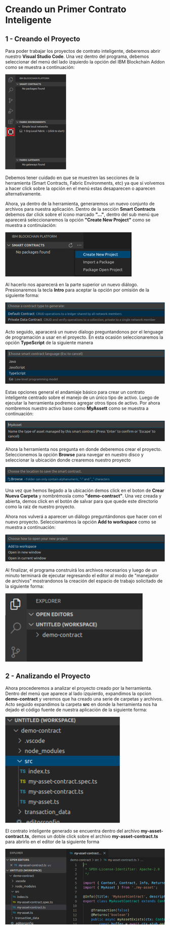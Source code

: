 # Creando un Primer Contrato Inteligente

## 1 - Creando el Proyecto

Para poder trabajar los proyectos de contrato inteligente, deberemos abrir nuestro __Visual Studio Code__. Una vez dentro del programa, debemos seleccionar del menú del lado izquierdo la opción del IBM Blockchain Addon como se muestra a continuación:

![menu](../imagenes/menu-blockchain.png)

Debemos tener cuidado en que se muestren las secciones de la herramienta (Smart Contracts, Fabric Environments, etc) ya que si volvemos a hacer click sobre la opción en el menú estas desaparecen o aparecen alternativamente.

Ahora, ya dentro de la herramienta, generaremos un nuevo conjunto de archivos para nuestra aplicación. Dentro de la sección __Smart Contracts__ debemos dar click sobre el icono marcado __"..."__, dentro del sub menú que aparecerá seleccionaremos la opción __"Create New Project"__ como se muestra a continuiación:

![create new project](../imagenes/create-new_project.png)

Al hacerlo nos aparecerá en la parte superior un nuevo diálogo. Presionaremos la tecla __Intro__ para aceptar la opción por omisión de la siguiente forma:

![create default contract](../imagenes/default-contract.png)

Acto seguido, aparacerá un nuevo díalogo preguntandonos por el lenguage de programación a usar en el proyecto. En esta ocasión seleccionaremos la opción __TypeScript__ de la siguiente manera

![select language](../imagenes/typescript.png)

Estas opciones general el andamiaje básico para crear un contrato inteligente centrado sobre el manejo de un único tipo de activo. Luego de ejecutar la herramienta podremos agregar otros tipos de activo. Por ahora nombremos nuestro activo base como __MyAssett__ como se muestra a continuación:

![MyAssett](../imagenes/MyAssett.png)

Ahora la herramienta nos pregunta en donde deberemos crear el proyecto. Seleccionemos la opción __Browse__ para navegar en nuestro disco y seleccionar la ubicación donde crearemos nuestro proyecto

![Browse](../imagenes/browse.png)

Una vez que hemos llegado a la ubicación demos click en el boton de __Crear Nueva Carpeta__ y nombrémosla como __"demo-contract"__. Una vez creada y abierta, demos click en el botón de salvar para que quede este directorio como la raiz de nuestro proyecto.

Ahora nos vulverá a aparecer un diálogo preguntándonos que hacer con el nuevo proyecto. Seleccionarémos la opción __Add to workspace__ como se muestra a continuación:

![add-to-workspace](../imagenes/add-to-workspace.png)

Al finalizar, el programa construirá los archivos necesarios y luego de un minuto terminará de ejecutar regresando el editor al modo de "manejador de archivos" mostrandonos la creación del espacio de trabajo solicitado de la siguiente forma:

![workspace-created](../imagenes/workspace-created.png)

## 2 - Analizando el Proyecto

Ahora procederemos a analizar el proyecto creado por la herramienta. Dentro del menú que aparece al lado izquierdo, expandimos la opcion __demo-contract__ y veremos que ha creado una serie de carpetas y archivos. Acto seguido expandimos la carpeta __src__ en donde la herramienta nos ha dejado el código fuente de nuestra aplicación de la siguiente forma:

![src-menu](../imagenes/src-menu.png)

El contrato inteligente generado se encuentra dentro del archivo __my-asset-contract.ts__, demos un doble click sobre el archivo __my-asset-contract.ts__ para abrirlo en el editor de la siguiente forma

![src-my-asset](../imagenes/my-asset-src.png)